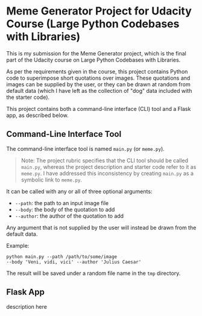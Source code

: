 # Meme Generator Project for Udacity Course (Large Python Codebases with Libraries)

This is my submission for the Meme Generator project,
which is the final part of the Udacity course on Large
Python Codebases with Libraries.

As per the requirements given in the course, this
project contains Python code to superimpose short
quotations over images. These quotations and images
can be supplied by the user, or they can be drawn at
random from default data (which I have left as the
collection of "dog" data included with the starter
code).

This project contains both a command-line interface
(CLI) tool and a Flask app, as described below.

## Command-Line Interface Tool

The command-line interface tool is named ```main.py```
(or ```meme.py```).

> Note: The project rubric specifies that the CLI tool
> should be called ```main.py```, whereas the project
> description and starter code refer to it as
> ```meme.py```. I have addressed this inconsistency
> by creating ```main.py``` as a symbolic link to
> ```meme.py```.

It can be called with any or all of three optional
arguments:

- ```--path```: the path to an input image file
- ```--body```: the body of the quotation to add
- ```--author```: the author of the quotation to add

Any argument that is not supplied by the user will
instead be drawn from the default data.

Example:<br>
```
python main.py --path /path/to/some/image
--body 'Veni, vidi, vici' --author 'Julius Caesar'
```

The result will be saved under a random file name in
the ```tmp``` directory.

## Flask App

description here
